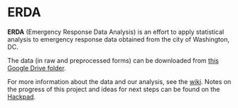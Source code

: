 # ERDA
**ERDA** (Emergency Response Data Analysis) is an effort to apply statistical analysis to emergency response data obtained from the city of Washington, DC.

The data (in raw and preprocessed forms) can be downloaded from [this Google Drive folder](https://drive.google.com/folderview?id=0BytkaupSbV7SSnpBV19WcG1nQ0E&usp=sharing).

For more information about the data and our analysis, see the [wiki](https://github.com/CodeForDC-ERDA/ERDA/wiki). Notes on the progress of this project and ideas for next steps can be found on the [Hackpad](https://hackpad.com/Emergency-Response-DmrRNw6nxqj).
